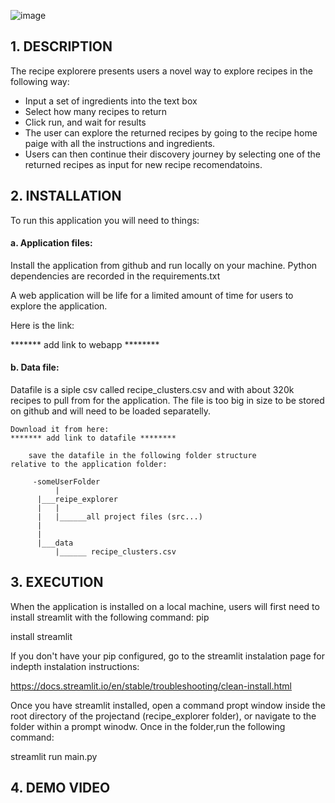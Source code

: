 
![image](https://user-images.githubusercontent.com/7568793/116161536-e96bff00-a6c1-11eb-8a62-946addbb24c0.png)


## 1. DESCRIPTION 

The recipe explorere presents users a novel way to explore recipes in the following way: 
* Input a set of ingredients into the text box
* Select how many recipes to return
* Click run, and wait for results
* The user can explore the returned recipes by going to the recipe home paige with all the instructions and ingredients.
* Users can then continue their discovery journey by selecting one of the returned recipes as input for new recipe recomendatoins.  


## 2. INSTALLATION

To run this application you will need to things:

#### a. Application files:
Install the application from github and run locally on your machine. Python dependencies are recorded in the requirements.txt

A web application will be life for a limited amount of time for users to explore the application. 

Here is the link:

******* add link to webapp ********


#### b. Data file: 

Datafile is a siple csv called recipe_clusters.csv and 	with about 320k recipes to pull from for the application. The file is too big in size to be stored on github and will need to be loaded separatelly. 	
	
	Download it from here:  
	******* add link to datafile ********

		save the datafile in the following folder structure 			relative to the application folder:

		 -someUserFolder
              |
		  |___reipe_explorer
		  |   |
		  |   |______all project files (src...)
		  |
		  |
		  |___data
		      |______ recipe_clusters.csv







## 3. EXECUTION

When the application is installed on a local machine, users will first need to install streamlit with the following command:  pip 

install streamlit

If you don't have your pip configured, go to the streamlit instalation page for indepth instalation instructions: 

https://docs.streamlit.io/en/stable/troubleshooting/clean-install.html


Once you have streamlit installed, open a command propt window inside the root directory of the projectand (recipe_explorer folder), or navigate to the folder within a prompt winodw. Once in the folder,run the following command:

streamlit run main.py

## 4. DEMO VIDEO

